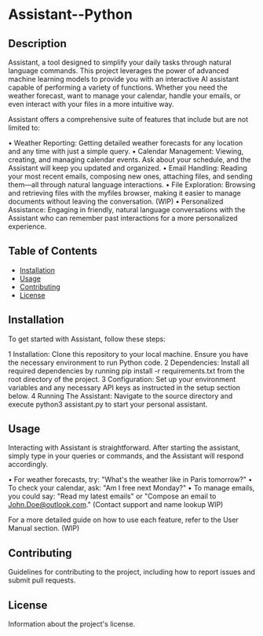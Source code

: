 # Assistant--Python

## Description

Assistant, a tool designed to simplify your daily tasks through natural language commands. This project leverages the power of advanced machine learning models to provide you with an interactive AI assistant capable of performing a variety of functions. Whether you need the weather forecast, want to manage your calendar, handle your emails, or even interact with your files in a more intuitive way.

Assistant offers a comprehensive suite of features that include but are not limited to:

 • Weather Reporting: Getting detailed weather forecasts for any location and any time with just a simple query.
 • Calendar Management: Viewing, creating, and managing calendar events. Ask about your schedule, and the Assistant will keep you updated and organized.
 • Email Handling: Reading your most recent emails, composing new ones, attaching files, and sending them—all through natural language interactions.
 • File Exploration: Browsing and retrieving files with the myfiles browser, making it easier to manage documents without leaving the conversation. (WIP)
 • Personalized Assistance: Engaging in friendly, natural language conversations with the Assistant who can remember past interactions for a more personalized experience.

## Table of Contents

- [Installation](#installation)
- [Usage](#usage)
- [Contributing](#contributing)
- [License](#license)

## Installation

To get started with Assistant, follow these steps:

 1 Installation: Clone this repository to your local machine. Ensure you have the necessary environment to run Python code.
 2 Dependencies: Install all required dependencies by running pip install -r requirements.txt from the root directory of the project.
 3 Configuration: Set up your environment variables and any necessary API keys as instructed in the setup section below.
 4 Running The Assistant: Navigate to the source directory and execute python3 assistant.py to start your personal assistant.

## Usage

Interacting with Assistant is straightforward. After starting the assistant, simply type in your queries or commands, and the Assistant will respond accordingly.

 • For weather forecasts, try: "What's the weather like in Paris tomorrow?"
 • To check your calendar, ask: "Am I free next Monday?"
 • To manage emails, you could say: "Read my latest emails" or "Compose an email to John.Doe@outlook.com." (Contact support and name lookup WIP)

For a more detailed guide on how to use each feature, refer to the User Manual section. (WIP)

## Contributing

Guidelines for contributing to the project, including how to report issues and submit pull requests.

## License

Information about the project's license.

